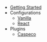 <!-- _navbar.md -->

* [Getting Started](/)
* Configurations
  * [Vanilla](configs/vanilla.md)
  * [React](configs/react.md)
* Plugins
  * [Caspeco](plugins/caspeco.md)
